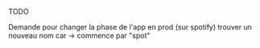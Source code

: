 TODO

Demande pour changer la phase de l'app en prod (sur spotify)
trouver un nouveau nom car -> commence par "spot"
